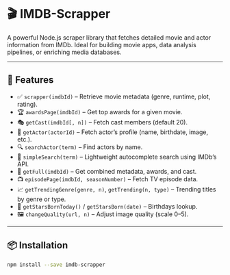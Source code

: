 # 🎬 IMDB-Scrapper

A powerful Node.js scraper library that fetches detailed movie and actor information from IMDb. Ideal for building movie apps, data analysis pipelines, or enriching media databases.

---

## 🚀 Features

- ✅ `scrapper(imdbId)` – Retrieve movie metadata (genre, runtime, plot, rating).
- 🏆 `awardsPage(imdbId)` – Get top awards for a given movie.
- 🎭 `getCast(imdbId[, n])` – Fetch cast members (default 20).
- 👥 `getActor(actorId)` – Fetch actor’s profile (name, birthdate, image, etc.).
- 🔍 `searchActor(term)` – Find actors by name.
- 🧩 `simpleSearch(term)` – Lightweight autocomplete search using IMDb’s API.
- 🎥 `getFull(imdbId)` – Get combined metadata, awards, and cast.
- 📺 `episodePage(imdbId, seasonNumber)` – Fetch TV episode data.
- 📈 `getTrendingGenre(genre, n)`, `getTrending(n, type)` – Trending titles by genre or type.
- 🎂 `getStarsBornToday()` / `getStarsBorn(date)` – Birthdays lookup.
- 🖼️ `changeQuality(url, n)` – Adjust image quality (scale 0–5).

---

## 📦 Installation

```bash
npm install --save imdb-scrapper
